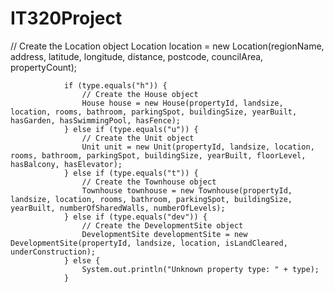# IT320Project

// Create the Location object
                Location location = new Location(regionName, address, latitude, longitude, 
                                                 distance, postcode, councilArea, propertyCount);
                
                if (type.equals("h")) {
                    // Create the House object
                    House house = new House(propertyId, landsize, location, rooms, bathroom, parkingSpot, buildingSize, yearBuilt, hasGarden, hasSwimmingPool, hasFence);
                } else if (type.equals("u")) {
                    // Create the Unit object
                    Unit unit = new Unit(propertyId, landsize, location, rooms, bathroom, parkingSpot, buildingSize, yearBuilt, floorLevel, hasBalcony, hasElevator);
                } else if (type.equals("t")) {
                    // Create the Townhouse object
                    Townhouse townhouse = new Townhouse(propertyId, landsize, location, rooms, bathroom, parkingSpot, buildingSize, yearBuilt, numberOfSharedWalls, numberOfLevels);
                } else if (type.equals("dev")) {
                    // Create the DevelopmentSite object
                    DevelopmentSite developmentSite = new DevelopmentSite(propertyId, landsize, location, isLandCleared, underConstruction);
                } else {
                    System.out.println("Unknown property type: " + type);
                }
